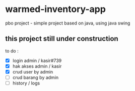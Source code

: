 # warmed-inventory-app
pbo project - simple project based on java, using java swing
## this project still under construction
to do :
- [x] login admin / kasir#739
- [x] hak akses admin / kasir
- [x] crud user by admin
- [ ] crud barang by admin
- [ ] history / logs
